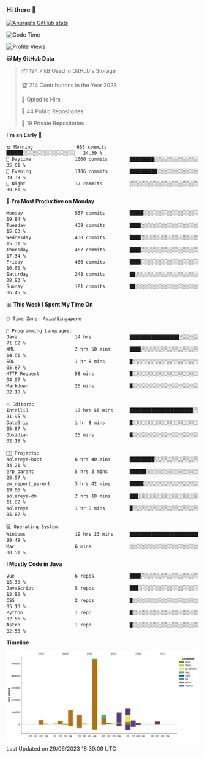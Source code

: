 ### Hi there 👋

[![Anurag's GitHub stats](https://github-readme-stats.vercel.app/api?username=xiumu2017&show_icons=true&theme=radical)](https://github.com/anuraghazra/github-readme-stats)

<!--
**xiumu2017/xiumu2017** is a ✨ _special_ ✨ repository because its `README.md` (this file) appears on your GitHub profile.

Here are some ideas to get you started:

- 🔭 I’m currently working on ...
- 🌱 I’m currently learning ...
- 👯 I’m looking to collaborate on ...
- 🤔 I’m looking for help with ...
- 💬 Ask me about ...
- 📫 How to reach me: ...
- 😄 Pronouns: ...
- ⚡ Fun fact: ...
-->

<!--START_SECTION:waka-->
![Code Time](http://img.shields.io/badge/Code%20Time-1%2C546%20hrs%2059%20mins-blue)

![Profile Views](http://img.shields.io/badge/Profile%20Views-0-blue)

**🐱 My GitHub Data** 

> 📦 194.7 kB Used in GitHub's Storage 
 > 
> 🏆 214 Contributions in the Year 2023
 > 
> 💼 Opted to Hire
 > 
> 📜 44 Public Repositories 
 > 
> 🔑 19 Private Repositories 
 > 
**I'm an Early 🐤** 

```text
🌞 Morning                685 commits         ██████░░░░░░░░░░░░░░░░░░░   24.39 % 
🌆 Daytime                1000 commits        █████████░░░░░░░░░░░░░░░░   35.61 % 
🌃 Evening                1106 commits        ██████████░░░░░░░░░░░░░░░   39.39 % 
🌙 Night                  17 commits          ░░░░░░░░░░░░░░░░░░░░░░░░░   00.61 % 
```
📅 **I'm Most Productive on Monday** 

```text
Monday                   557 commits         █████░░░░░░░░░░░░░░░░░░░░   19.84 % 
Tuesday                  439 commits         ████░░░░░░░░░░░░░░░░░░░░░   15.63 % 
Wednesday                430 commits         ████░░░░░░░░░░░░░░░░░░░░░   15.31 % 
Thursday                 487 commits         ████░░░░░░░░░░░░░░░░░░░░░   17.34 % 
Friday                   466 commits         ████░░░░░░░░░░░░░░░░░░░░░   16.60 % 
Saturday                 248 commits         ██░░░░░░░░░░░░░░░░░░░░░░░   08.83 % 
Sunday                   181 commits         ██░░░░░░░░░░░░░░░░░░░░░░░   06.45 % 
```


📊 **This Week I Spent My Time On** 

```text
🕑︎ Time Zone: Asia/Singapore

💬 Programming Languages: 
Java                     14 hrs              ██████████████████░░░░░░░   71.82 % 
XML                      2 hrs 50 mins       ████░░░░░░░░░░░░░░░░░░░░░   14.61 % 
SQL                      1 hr 8 mins         █░░░░░░░░░░░░░░░░░░░░░░░░   05.87 % 
HTTP Request             58 mins             █░░░░░░░░░░░░░░░░░░░░░░░░   04.97 % 
Markdown                 25 mins             █░░░░░░░░░░░░░░░░░░░░░░░░   02.18 % 

🔥 Editors: 
IntelliJ                 17 hrs 55 mins      ███████████████████████░░   91.95 % 
DataGrip                 1 hr 8 mins         █░░░░░░░░░░░░░░░░░░░░░░░░   05.87 % 
Obsidian                 25 mins             █░░░░░░░░░░░░░░░░░░░░░░░░   02.18 % 

🐱‍💻 Projects: 
solareye-boot            6 hrs 40 mins       █████████░░░░░░░░░░░░░░░░   34.21 % 
erp_parent               5 hrs 3 mins        ██████░░░░░░░░░░░░░░░░░░░   25.97 % 
zw_report_parent         3 hrs 42 mins       █████░░░░░░░░░░░░░░░░░░░░   19.06 % 
solareye-dm              2 hrs 18 mins       ███░░░░░░░░░░░░░░░░░░░░░░   11.82 % 
solareye                 1 hr 8 mins         █░░░░░░░░░░░░░░░░░░░░░░░░   05.87 % 

💻 Operating System: 
Windows                  19 hrs 23 mins      █████████████████████████   99.49 % 
Mac                      6 mins              ░░░░░░░░░░░░░░░░░░░░░░░░░   00.51 % 
```

**I Mostly Code in Java** 

```text
Vue                      6 repos             ████░░░░░░░░░░░░░░░░░░░░░   15.38 % 
JavaScript               5 repos             ███░░░░░░░░░░░░░░░░░░░░░░   12.82 % 
CSS                      2 repos             █░░░░░░░░░░░░░░░░░░░░░░░░   05.13 % 
Python                   1 repo              █░░░░░░░░░░░░░░░░░░░░░░░░   02.56 % 
Astro                    1 repo              █░░░░░░░░░░░░░░░░░░░░░░░░   02.56 % 
```



**Timeline**

![Lines of Code chart](https://raw.githubusercontent.com/xiumu2017/xiumu2017/main/assets/bar_graph.png)


 Last Updated on 29/06/2023 18:39:09 UTC
<!--END_SECTION:waka-->
